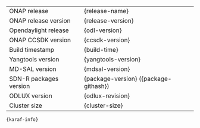 
|  |  |
| --- | ----- |
| ONAP release | {release-name} |
| ONAP release version | {release-version} |
| Opendaylight release | {odl-version} |
| ONAP CCSDK version | {ccsdk-version} |
| Build timestamp | {build-time} |
| Yangtools version | {yangtools-version}  |
| MD-SAL version | {mdsal-version} |
| SDN-R packages version | {package-version} ({package-githash}) |
| ODLUX version | {odlux-revision} |
| Cluster size | {cluster-size} |

```
{karaf-info}
```